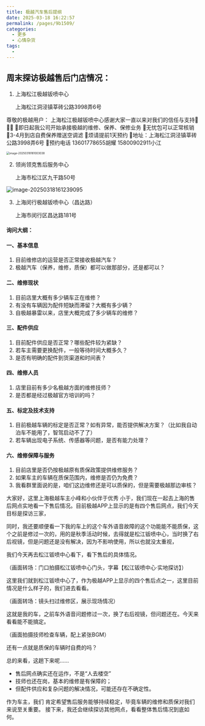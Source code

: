 ```yaml
---
title: 极越汽车售后提纲
date: 2025-03-18 16:22:57
permalink: /pages/9b1509/
categories:
  - 更多
  - 心情杂货
tags:
  - 
---
```


## 周末探访极越售后门店情况：



1. 上海松江极越钣喷中心

   上海松江洞泾镇莘砖公路3998弄6号

尊敬的极越用户：
上海松江极越钣喷中心感谢大家一直以来对我们的信任与支持🌹🌹🌹
🌟即日起我公司开始承接极越的维修、保养、保修业务
🌟无忧包可以正常核销
🌟3-4月到店自费保养赠送空调滤
🌟烦请提前1天预约
🌟地址：上海松江洞泾镇莘砖公路3998弄6号
🌟预约电话 13601778655胡耀  15800902911小江

<img src="https://cdn.jsdelivr.net/gh/akcshen/chartBed@master/assets/img/202503181610632.png" alt="image-20250318161003038" style="zoom:50%;" />

2. 领尚领克售后服务中心

   上海市松江区九干路50号

![image-20250318161239095](https://cdn.jsdelivr.net/gh/akcshen/chartBed@master/assets/img/202503181612143.png)

3. 上海闵行极越钣喷中心（昌达路）

   上海市闵行区昌达路181号





#### 询问大纲：

#### **一、基本信息**

1. 目前维修店的运营是否正常接收极越汽车？
2. 极越汽车（保养，维修，质保）都可以做那部分，还是都可以？

#### **二、维修现状**

1. 目前店里大概有多少辆车正在维修？
2. 有没有车辆因为配件短缺而滞留？大概有多少辆？
3. 自极越暴雷以来，店里大概完成了多少辆车的维修？

#### **三、配件供应**

1. 目前配件供应是否正常？哪些配件较为紧缺？
2. 若车主需要更换配件，一般等待时间大概多久？
3. 是否有明确的配件到货渠道和时间表？

#### **四、维修人员**

1. 店里目前有多少名极越方面的维修技师？
2. 是否都是经过极越官方培训的吗？

#### **五、标定及技术支持**

1. 目前极越车辆的标定是否正常？如有异常，能否提供解决方案？（比如我自动泊车不能用了，智驾启动不了了）
2. 若车辆出现电子系统、传感器等问题，是否有能力处理？

#### **六、维修保障与服务**

1. 目前店里是否仍按极越原有质保政策提供维修服务？
2. 如果车主的车辆在质保范围内，维修是否仍为免费？
3. 我看群里面说的是，咱们这边维修还是可以质保的，但是需要极越那边审核？







大家好，这里上海极越车主小峰和小伙伴于优秀 小于，我们现在一起去上海的售后网点实地看一下售后情况。目前极越APP上显示的是有四个售后网点，我们今天目标是探访三家，

同时，我还要顺便看一下我的车上的这个车外语音故障的这个功能能不能质保，这个之前是修过一次的，用的是秋季活动时候，去得就是松江钣喷中心，当时换了右后视镜，但是问题还是没有解决，因为不影响使用，所以也就没太重视，

我们今天再去松江钣喷中心看下，看下售后的具体情况。

（画面转场：门口拍摄松江钣喷中心门头，字幕【松江钣喷中心·实地探访】）

这里我们就到松江钣喷中心了，作为极越APP上显示的四个售后点之一，这里目前情况是什么样子的，我们进去看看。

（画面转场：镜头扫过维修区，展示现场情况）



这就是我的车，之前车外语音问题修过一次，换了右后视镜，但问题还在。今天来看看能不能搞定。

（画面拍摄技师检查车辆，配上紧张BGM）

还有一点就是质保的车辆时自费的吗？



总的来看，这趟下来呢……

- 售后网点确实还在运作，不是“人去楼空”
- 技师也还在岗，基本的维修是有保障的；
- 但配件供应和复杂问题的解决情况，可能还存在不确定性。

作为车主，我们 肯定希望售后服务能够持续稳定，毕竟车辆的维修和质保对我们来说至关重要。
 接下来，我还会继续探访其他网点，看看整体售后情况到底如何。



